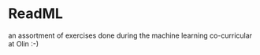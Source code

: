 ReadML
======

an assortment of exercises done during the machine learning co-curricular at Olin :-)
